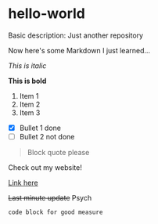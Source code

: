# hello-world
Basic description: Just another repository

Now here's some Markdown I just learned...

*This is italic*

__This is bold__

1. Item 1
1. Item 2
1. Item 3

* [x] Bullet 1 done
* [ ] Bullet 2 not done

> Block quote please

Check out my website!

[Link here](http://www.kadena.io "Kadena")

~~Last minute update~~ Psych

```
code block for good measure
```
